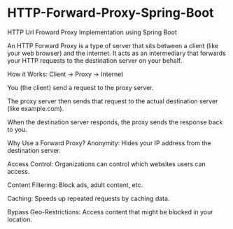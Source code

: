 # HTTP-Forward-Proxy-Spring-Boot
HTTP Url Froward Proxy Implementation using Spring Boot

An HTTP Forward Proxy is a type of server that sits between a client (like your web browser) and the internet. It acts as an intermediary that forwards your HTTP requests to the
destination server on your behalf.

How it Works:
Client → Proxy → Internet

You (the client) send a request to the proxy server.

The proxy server then sends that request to the actual destination server (like example.com).

When the destination server responds, the proxy sends the response back to you.

Why Use a Forward Proxy?
Anonymity: Hides your IP address from the destination server.

Access Control: Organizations can control which websites users can access.

Content Filtering: Block ads, adult content, etc.

Caching: Speeds up repeated requests by caching data.

Bypass Geo-Restrictions: Access content that might be blocked in your location.
